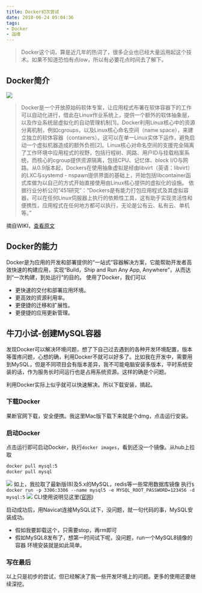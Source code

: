 ```yaml
---
title: Docker初次尝试
date: 2018-06-24 05:04:36
tags:
- Docker
- 运维
---
```

> Docker这个词，算是近几年的热词了，很多企业也已经大量运用起这个技术。如果不知道恐怕有点low，所以有必要花点时间去了解下。

## Docker简介
![](http://or0g12e5e.bkt.clouddn.com/2018-06-24-121810.jpg)

> Docker是一个开放原始码软体专案，让应用程式布署在软体容器下的工作可以自动化进行，借此在Linux作业系统上，提供一个额外的软体抽象层，以及作业系统层虚拟化的自动管理机制[1]。Docker利用Linux核心中的资源分离机制，例如cgroups，以及Linux核心命名空间（name space），来建立独立的软体容器（containers）。这可以在单一Linux实体下运作，避免启动一个虚拟机器造成的额外负担[2]。Linux核心对命名空间的支援完全隔离了工作环境中应用程式的视野，包括行程树、网路、用户ID与挂载档案系统，而核心的cgroup提供资源隔离，包括CPU、记忆体、block I/O与网路。从0.9版本起，Dockers在使用抽象虚拟是经由libvirt（英语：libvirt）的LXC与systemd - nspawn提供界面的基础上，开始包括libcontainer函式库做为以自己的方式开始直接使用由Linux核心提供的虚拟化的设施。
依据行业分析公司“451研究”：“Dockers是有能力打包应用程式及其虚拟容器，可以在任何Linux伺服器上执行的依赖性工具，这有助于实现灵活性和便携性，应用程式在任何地方都可以执行，无论是公有云、私有云、单机等。”

摘自WIKI，[查看原文](https://zh.m.wikipedia.org/zh-hans/Docker_(%E8%BB%9F%E9%AB%94))

## Docker的能力
Docker是为应用的开发和部署提供的“一站式”容器解决方案，它能帮助开发者高效快速的构建应用，实现“Build，Ship and Run Any App, Anywhere”，从而达到“一次构建，到处运行”的目的。
使用了Docker，我们可以
+ 更快速的交付和部署应用环境。
+ 更高效的资源利用率。
+ 更便捷的迁移和扩展性。
+ 更便捷的应用更新管理。

## 牛刀小试-创建MySQL容器
发现Docker可以解决环境问题，想了下自己过去遇到的各种开发环境配置，版本等蛋疼问题，心想的确，利用Docker不就可以好多了。比如我在开发中，需要用到MySQL，但是不同项目会有版本差异，我不可能电脑安装多版本，平时系统安装的话，作为服务长时间运行也是占用系统资源。这样的确是个问题。

利用Docker实际上似乎就可以快速解决。所以下载安装，搞起。

### 下载Docker
果断官网下载，安全便携。我这里Mac版下载下来就是个dmg，点击运行安装。
### 启动Docker
点击运行即可启动Docker，执行`docker images`，看到还没一个镜像。从hub上拉取
```bash
docker pull mysql:5
docker pull mysql
```
![](http://or0g12e5e.bkt.clouddn.com/2018-06-24-124624.png)
如上，我拉取了最新版(8)及5.x的MySQL，redis等一些常用数据库镜像
执行`$ docker run -p 3306:3306 --name mysql5 -e MYSQL_ROOT_PASSWORD=123456 -d mysql:5`
![](http://or0g12e5e.bkt.clouddn.com/2018-06-24-125034.png)
CLI使用说明见这里([官网](https://docs.docker.com/engine/reference/commandline/docker/))

启动成功后，用Navicat连接MySQL试下，没问题，就一句代码的事，MySQL安装成功。
- 假如我要卸载这个，只需要stop，再rm即可
- 假如MySQL8发布了，想第一时间试下呢，没问题，run一个MySQL8镜像的容器
环境安装就是如此简单。
### 写在最后
以上只是初步的尝试，但已经解决了我一些开发环境上的问题。更多的使用还要继续深挖。

